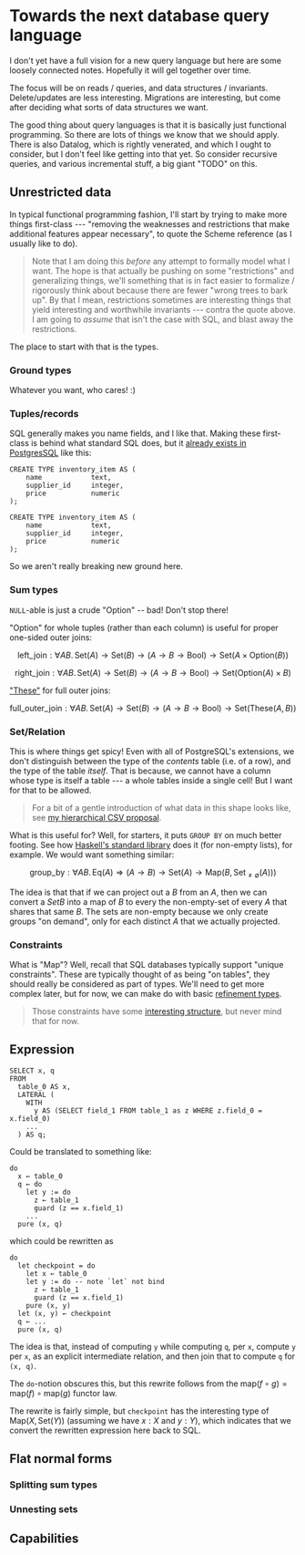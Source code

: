 # Towards the next database query language

I don't yet have a full vision for a new query language but here are some loosely connected notes.
Hopefully it will gel together over time.

The focus will be on reads / queries, and data structures / invariants.
Delete/updates are less interesting.
Migrations are interesting, but come after deciding what sorts of data structures we want.

The good thing about query languages is that it is basically just functional programming.
So there are lots of things we know that we should apply.
There is also Datalog, which is rightly venerated, and which I ought to consider, but I don't feel like getting into that yet.
So consider recursive queries, and various incremental stuff, a big giant "TODO" on this.

## Unrestricted data

In typical functional programming fashion, I'll start by trying to make more things first-class
--- "removing the weaknesses and restrictions that make additional features appear necessary", to quote the Scheme reference (as I usually like to do).

> Note that I am doing this *before* any attempt to formally model what I want.
> The hope is that actually be pushing on some "restrictions" and generalizing things, we'll something that is in fact easier to formalize / rigorously think about because there are fewer "wrong trees to bark up".
> By that I mean, restrictions sometimes are interesting things that yield interesting and worthwhile invariants --- contra the quote above.
> I am going to *assume* that isn't the case with SQL, and blast away the restrictions.

The place to start with that is the types.

### Ground types

Whatever you want, who cares! :)

### Tuples/records

SQL generally makes you name fields, and I like that.
Making these first-class is behind what standard SQL does, but it [already exists in PostgresSQL](https://www.postgresql.org/docs/current/rowtypes.html) like this:

```pgsql
CREATE TYPE inventory_item AS (
    name            text,
    supplier_id     integer,
    price           numeric
);

CREATE TYPE inventory_item AS (
    name            text,
    supplier_id     integer,
    price           numeric
);
```

So we aren't really breaking new ground here.

### Sum types

`NULL`-able is just a crude "Option" -- bad!
Don't stop there!

"Option" for whole tuples (rather than each column) is useful for proper one-sided outer joins:

```math
\mathrm{left\_join} : \forall A B.\, \mathrm{Set}(A) \to \mathrm{Set}(B) \to (A \to B \to \mathrm{Bool}) \to \mathrm{Set} (A \times \mathrm{Option}(B))
```
```math
\mathrm{right\_join} : \forall A B.\, \mathrm{Set}(A) \to \mathrm{Set}(B) \to (A \to B \to \mathrm{Bool}) \to \mathrm{Set} (\mathrm{Option}(A) \times B)
```

["These"](https://hackage.haskell.org/package/these/docs/Data-These.html#t:These) for full outer joins:

```math
\mathrm{full\_outer\_join} : \forall A B.\, \mathrm{Set}(A) \to \mathrm{Set}(B) \to (A \to B \to \mathrm{Bool}) \to \mathrm{Set} (\mathrm{These}(A,B))
```

### Set/Relation

This is where things get spicy!
Even with all of PostgreSQL's extensions, we don't distinguish between the type of the *contents* table (i.e. of a row), and the type of the table *itself*.
That is because, we cannot have a column whose type is itself a table --- a whole tables inside a single cell!
But I want for that to be allowed.

> For a bit of a gentle introduction of what data in this shape looks like, see [my hierarchical CSV proposal](./hierarchical-csv.md).

What is this useful for?
Well, for starters, it puts `GROUP BY` on much better footing.
See how [Haskell's standard library](https://hackage.haskell.org/package/base-4.20.0.1/docs/Data-List-NonEmpty.html#v:groupBy) does it (for non-empty lists), for example.
We would want something similar:

```math
\mathrm{group\_by} : \forall A B.\, \mathrm{Eq}(A) \Rightarrow (A \to B) \to \mathrm{Set}(A) \to \mathrm{Map}(B, \mathrm{Set}_{\ne\emptyset}(A)))
```

The idea is that that if we can project out a $B$ from an $A$, then we can convert a $Set B$ into a map of $B$ to every the non-empty-set of every $A$ that shares that same $B$.
The sets are non-empty because we only create groups "on demand", only for each distinct $A$ that we actually projected.

### Constraints

What is "Map"?
Well, recall that SQL databases typically support "unique constraints".
These are typically thought of as being "on tables", they should really be considered as part of types.
We'll need to get more complex later, but for now, we can make do with basic [refinement types](https://en.wikipedia.org/wiki/Refinement_type).

> Those constraints have some [interesting structure](./uniqueness-combinatorial-topology.md), but never mind that for now.

## Expression

```pgsql
SELECT x, q
FROM
  table_0 AS x,
  LATERAL (
    WITH
      y AS (SELECT field_1 FROM table_1 as z WHERE z.field_0 = x.field_0)
    ...
  ) AS q;
```

Could be translated to something like:

```lean
do
  x ← table_0
  q ← do
    let y := do
      z ← table_1
      guard (z == x.field_1)
    ...
  pure (x, q)
 ```

which could be rewritten as

```lean
do
  let checkpoint = do
    let x ← table_0
    let y := do -- note `let` not bind
      z ← table_1
      guard (z == x.field_1)
    pure (x, y)
  let (x, y) ← checkpoint
  q ← ...
  pure (x, q)
```

The idea is that, instead of computing `y` while computing `q`, per `x`,  compute `y` per `x`, as an explicit intermediate relation, and then join that to compute `q` for `(x, q)`.

The `do`-notion obscures this, but this rewrite follows from the $\mathrm{map} (f \circ  g) = \mathrm{map}(f) \circ  \mathrm{map}(g)$ functor law.

The rewrite is fairly simple, but `checkpoint` has the interesting type of $\mathrm{Map}(X, \mathrm{Set}(Y))$ (assuming we have $x : X$ and $y : Y$), which indicates that we convert the rewritten expression here back to SQL.

## Flat normal forms

### Splitting sum types

### Unnesting sets

## Capabilities
